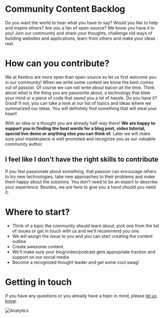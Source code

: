 # Community Content Backlog

Do you want the world to hear what you have to say? Would you like to help and inspire others? Are you a fan of open-source? We know you have it in you! Join our community and share your thoughts, challenge old ways of building websites and applications, learn from others and make your ideas real.

# How can you contribute?

We at Kentico are more open than open-source so let us first welcome you in our community! When we write some content we know the best comes out of passion. Of course we can not write about bacon all the time. Think about what is the thing you are passionite about, a technology that blew your mind or a piece of code that saved you a lot of hassle. Do you have it? Good! If not, you can take a look at our list of topics and ideas where we summarized our ideas. You will definitely find something that will steal your heart!

With an idea or a thought you are already half-way there! **We are happy to support you in finding the best words for a blog post, video tutorial, special live demo or anything else you can think of.** Later we will make sure your masterpiece is well promoted and recognize you as our valuable community author.

## I feel like I don't have the right skills to contribute

If you feel passionate about something, that passion can encourage others to try new technologies, take new approaches to their problems and make them happy about the solutions. You don't need to be an expert to describe your experience. Besides, we are here to give you a hand should you need it.

# Where to start?

* Think of a topic the community should learn about, pick one from the list of issues or get in touch with us and we'll recommend you one.
* We will assign the issue to you and you can start creating the content outline
* Create awesome content.
* We'll make sure your blog/video/podcast gets appropriate traction and support on our social media
* Become a recognized thought leader and get some cool swag!

# Getting in touch

If you have any questions or you already have a topic in mind, please [let us know](mailto:developerscommunity@kentico.com).


![Analytics](https://kentico-ga-beacon.azurewebsites.net/api/UA-69014260-4/Kentico/community-content-backlog?pixel)
